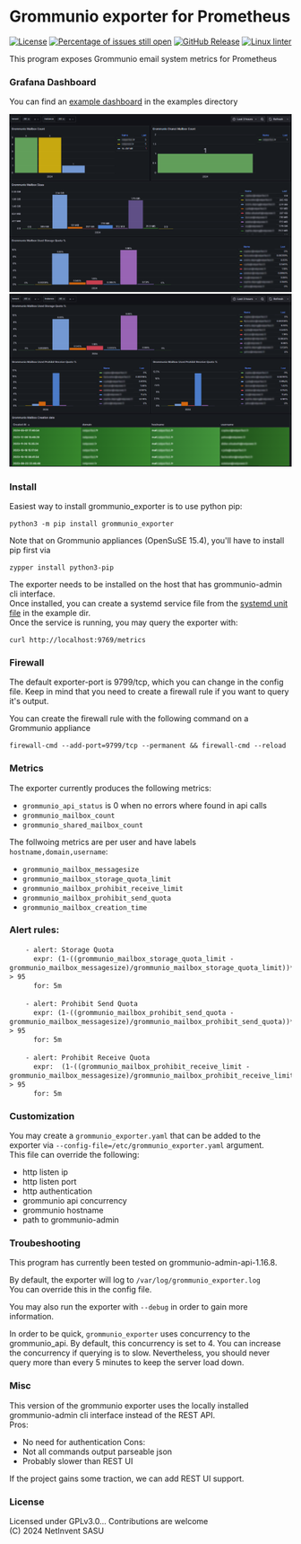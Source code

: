 # Grommunio exporter for Prometheus
[![License](https://img.shields.io/badge/license-GPLv3-blu.svg)](https://opensource.org/licenses/GPL-3.0)
[![Percentage of issues still open](http://isitmaintained.com/badge/open/netinvent/grommunio_exporter.svg)](http://isitmaintained.com/project/netinvent/grommunio_exporter "Percentage of issues still open")
[![GitHub Release](https://img.shields.io/github/release/netinvent/grommunio_exporter.svg?label=Latest)](https://github.com/netinvent/grommunio_exporter/releases/latest)
[![Linux linter](https://github.com/netinvent/grommunio_exporter/actions/workflows/pylint-linux.yaml/badge.svg)](https://github.com/netinvent/grommunio_exporter/actions/workflows/pylint-linux.yaml)


This program exposes Grommunio email system metrics for Prometheus 

### Grafana Dashboard

You can find an [example dashboard](examples/grafana_dashboard_v0.1.0.json) in the examples directory

![image](examples/grafana_dashboard_v0.1.0.png)
![image](examples/grafana_dashboard_v0.1.0b.png)

### Install

Easiest way to install grommunio_exporter is to use python pip:
```
python3 -m pip install grommunio_exporter
```

Note that on Grommunio appliances (OpenSuSE 15.4), you'll have to install pip first via
```
zypper install python3-pip
```

The exporter needs to be installed on the host that has grommunio-admin cli interface.  
Once installed, you can create a systemd service file from the [systemd unit file](examples/grommunio_exporter.service) in the example dir.  
Once the service is running, you may query the exporter with:
```
curl http://localhost:9769/metrics
```

### Firewall

The default exporter-port is 9799/tcp, which you can change in the config file.
Keep in mind that you need to create a firewall rule if you want to query it's output.

You can create the firewall rule with the following command on a Grommunio appliance
```
firewall-cmd --add-port=9799/tcp --permanent && firewall-cmd --reload
```

### Metrics

The exporter currently produces the following metrics:  

- `grommunio_api_status` is 0 when no errors where found in api calls
- `grommunio_mailbox_count`
- `grommunio_shared_mailbox_count`

The follwoing metrics are per user and have labels `hostname,domain,username`:

- `grommunio_mailbox_messagesize`
- `grommunio_mailbox_storage_quota_limit`
- `grommunio_mailbox_prohibit_receive_limit`
- `grommunio_mailbox_prohibit_send_quota`
- `grommunio_mailbox_creation_time`


### Alert rules:

```
    - alert: Storage Quota
      expr: (1-((grommunio_mailbox_storage_quota_limit - grommunio_mailbox_messagesize)/grommunio_mailbox_storage_quota_limit))*100 > 95
      for: 5m

    - alert: Prohibit Send Quota
      expr: (1-((grommunio_mailbox_prohibit_send_quota - grommunio_mailbox_messagesize)/grommunio_mailbox_prohibit_send_quota))*100 > 95
      for: 5m

    - alert: Prohibit Receive Quota
      expr:  (1-((grommunio_mailbox_prohibit_receive_limit - grommunio_mailbox_messagesize)/grommunio_mailbox_prohibit_receive_limit))*100 > 95
      for: 5m
```

### Customization

You may create a `grommunio_exporter.yaml` that can be added to the exporter via `--config-file=/etc/grommunio_exporter.yaml` argument.  
This file can override the following:
- http listen ip
- http listen port
- http authentication
- grommunio api concurrency
- grommunio hostname
- path to grommunio-admin

### Troubeshooting

This program has currently been tested on grommunio-admin-api-1.16.8.

By default, the exporter will log to `/var/log/grommunio_exporter.log`  
You can override this in the config file.

You may also run the exporter with `--debug` in order to gain more information.

In order to be quick, `grommunio_exporter` uses concurrency to the grommunio_api.
By default, this concurrency is set to 4. You can increase the concurrency if querying is to slow.
Nevertheless, you should never query more than every 5 minutes to keep the server load down.

### Misc

This version of the grommunio exporter uses the locally installed grommunio-admin cli interface instead of the REST API.  
Pros:
- No need for authentication
Cons:
- Not all commands output parseable json
- Probably slower than REST UI

If the project gains some traction, we can add REST UI support.

### License

Licensed under GPLv3.0... Contributions are welcome  
(C) 2024 NetInvent SASU  
